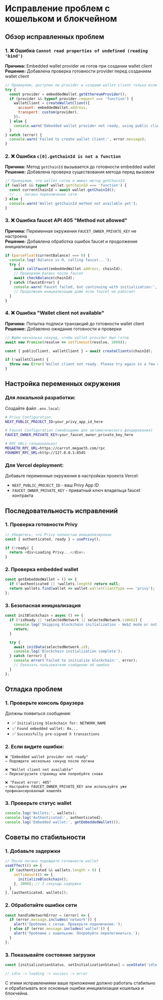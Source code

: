# Исправление проблем с кошельком и блокчейном

## Обзор исправленных проблем

### 1. ❌ Ошибка `Cannot read properties of undefined (reading 'bind')`
**Причина:** Embedded wallet provider не готов при создании wallet client  
**Решение:** Добавлена проверка готовности provider перед созданием wallet client

```javascript
// Проверяем, доступен ли provider и создаем wallet client только если он готов
try {
  const provider = embeddedWallet.getEthereumProvider();
  if (provider && typeof provider.request === 'function') {
    walletClient = createWalletClient({
      account: embeddedWallet.address,
      transport: custom(provider),
    });
  } else {
    console.warn('Embedded wallet provider not ready, using public client only');
  }
} catch (error) {
  console.warn('Failed to create wallet client:', error.message);
}
```

### 2. ❌ Ошибка `c[0].getChainId is not a function`
**Причина:** Метод `getChainId` вызывается до готовности embedded wallet  
**Решение:** Добавлена проверка существования метода перед вызовом

```javascript
// Проверяем, что wallet готов и имеет метод getChainId
if (wallet && typeof wallet.getChainId === 'function') {
  const currentChainId = await wallet.getChainId();
  // ... логика переключения сети
} else {
  console.warn('Wallet getChainId method not available yet');
}
```

### 3. ❌ Ошибка faucet API 405 "Method not allowed" 
**Причина:** Переменная окружения `FAUCET_OWNER_PRIVATE_KEY` не настроена  
**Решение:** Добавлена обработка ошибок faucet и продолжение инициализации

```javascript
if (parseFloat(currentBalance) === 0) {
  console.log('Balance is 0, calling faucet...');
  try {
    await callFaucet(embeddedWallet.address, chainId);
    // Проверяем баланс после faucet
    await checkBalance(chainId);
  } catch (faucetError) {
    console.warn('Faucet failed, but continuing with initialization:', faucetError.message);
    // Продолжаем инициализацию даже если faucet не работает
  }
}
```

### 4. ❌ Ошибка "Wallet client not available"
**Причина:** Попытка подписи транзакций до готовности wallet client  
**Решение:** Добавлено ожидание готовности и проверки

```javascript
// Ждём несколько секунд, чтобы wallet provider был готов
await new Promise(resolve => setTimeout(resolve, 2000));

const { publicClient, walletClient } = await createClients(chainId);

if (!walletClient) {
  throw new Error('Wallet client not ready. Please try again in a few seconds.');
}
```

## Настройка переменных окружения

### Для локальной разработки:
Создайте файл `.env.local`:

```bash
# Privy Configuration
NEXT_PUBLIC_PROJECT_ID=your_privy_app_id_here

# Faucet Configuration (необходимо для автоматического фондирования)
FAUCET_OWNER_PRIVATE_KEY=your_faucet_owner_private_key_here

# RPC URLs (опционально)
MEGAETH_RPC_URL=https://carrot.megaeth.com/rpc
FOUNDRY_RPC_URL=http://127.0.0.1:8545
```

### Для Vercel deployment:
Добавьте переменные окружения в настройках проекта Vercel:
- `NEXT_PUBLIC_PROJECT_ID` - ваш Privy App ID
- `FAUCET_OWNER_PRIVATE_KEY` - приватный ключ владельца faucet контракта

## Последовательность исправлений

### 1. Проверка готовности Privy
```javascript
// Убедитесь, что Privy полностью инициализирован
const { authenticated, ready } = usePrivy();

if (!ready) {
  return <div>Loading Privy...</div>;
}
```

### 2. Проверка embedded wallet
```javascript
const getEmbeddedWallet = () => {
  if (!authenticated || !wallets.length) return null;
  return wallets.find(wallet => wallet.walletClientType === 'privy');
};
```

### 3. Безопасная инициализация
```javascript
const initBlockchain = async () => {
  if (!isReady || !selectedNetwork || selectedNetwork.isWeb2) {
    console.log('Skipping blockchain initialization - Web2 mode or not ready');
    return;
  }

  try {
    await initData(selectedNetwork.id);
    console.log('Blockchain initialization complete');
  } catch (error) {
    console.error('Failed to initialize blockchain:', error);
    // Показать пользователю сообщение об ошибке
  }
};
```

## Отладка проблем

### 1. Проверьте консоль браузера
Должны появиться сообщения:
- ✅ `Initializing blockchain for: NETWORK_NAME`
- ✅ `Found embedded wallet: 0x...`
- ✅ `Successfully pre-signed X transactions`

### 2. Если видите ошибки:
```
❌ "Embedded wallet provider not ready" 
→ Подождите несколько секунд после логина

❌ "Wallet client not available"
→ Перезагрузите страницу или попробуйте снова

❌ "Faucet error: 405"
→ Настройте FAUCET_OWNER_PRIVATE_KEY или используйте уже профинансированный кошелёк
```

### 3. Проверьте статус wallet
```javascript
console.log('Wallets:', wallets);
console.log('Authenticated:', authenticated);
console.log('Embedded wallet:', getEmbeddedWallet());
```

## Советы по стабильности

### 1. Добавьте задержки
```javascript
// После логина подождите готовности wallet
useEffect(() => {
  if (authenticated && wallets.length > 0) {
    setTimeout(() => {
      initializeBlockchain();
    }, 3000); // 3 секунды задержки
  }
}, [authenticated, wallets]);
```

### 2. Обработайте ошибки сети
```javascript
const handleNetworkError = (error) => {
  if (error.message.includes('network')) {
    alert('Проблема с сетью. Проверьте подключение.');
  } else if (error.message.includes('wallet')) {
    alert('Проблема с кошельком. Попробуйте перелогиниться.');
  }
};
```

### 3. Показывайте состояние загрузки
```javascript
const [initializationStatus, setInitializationStatus] = useState('idle');

// idle -> loading -> success -> error
```

С этими исправлениями ваше приложение должно работать стабильно и обрабатывать все основные ошибки инициализации кошелька и блокчейна.